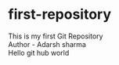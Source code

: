 # first-repository
This is my first Git Repository
<br>
Author - Adarsh sharma
<br>
Hello  git hub world
